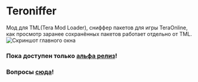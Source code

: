 # Teroniffer
Мод для TML(Tera Mod Loader), сниффер пакетов для игры TeraOnline, как просмотр заранее сохранённых пакетов работает отдельно от TML.
![Скриншот главного окна](http://i.gyazo.com/11c4b0bcf2d68f29218deae978949ad9.png)
### Пока доступен только [альфа релиз](https://github.com/Detrav/Teroniffer/releases)!
### Вопросы [сюда](https://github.com/Detrav/Teroniffer/issues)!
